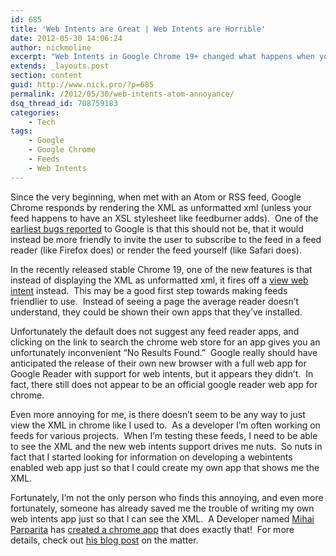 ```yaml
---
id: 685
title: 'Web Intents are Great | Web Intents are Horrible'
date: 2012-05-30 14:06:24
author: nickmoline
excerpt: "Web Intents in Google Chrome 19+ changed what happens when you view an Atom or RSS Link, here's how to get your XML Back"
extends: _layouts.post
section: content
guid: http://www.nick.pro/?p=685
permalink: /2012/05/30/web-intents-atom-annoyance/
dsq_thread_id: 708759183
categories:
    - Tech
tags:
    - Google
    - Google Chrome
    - Feeds
    - Web Intents
---
```

Since the very beginning, when met with an Atom or RSS feed, Google Chrome responds by rendering the XML as unformatted xml (unless your feed happens to have an XSL stylesheet like feedburner adds).  One of the <a href="http://code.google.com/p/chromium/issues/detail?id=84" target="_blank">earliest bugs reported</a> to Google is that this should not be, that it would instead be more friendly to invite the user to subscribe to the feed in a feed reader (like Firefox does) or render the feed yourself (like Safari does).

In the recently released stable Chrome 19, one of the new features is that instead of displaying the XML as unformatted xml, it fires off a <a href="http://webintents.org/view" target="_blank" class="broken_link">view web intent</a> instead.  This may be a good first step towards making feeds friendlier to use.  Instead of seeing a page the average reader doesn&#8217;t understand, they could be shown their own apps that they&#8217;ve installed.

<!--more-->
<amp-img  src="{{ site.baseurl }}/wp-content/uploads/sites/4/2012/05/Region-capture-5.webp" alt="No Feed Reader Apps" title="No Feed Reader Apps" width="509" height="269" layout="intrinsic" lightbox>
    <amp-img fallback src="{{ site.baseurl }}/wp-content/uploads/sites/4/2012/05/Region-capture-5.png" alt="No Feed Reader Apps" title="No Feed Reader Apps" width="509" height="269" layout="intrinsic" lightbox></amp-img>
</amp-img>

Unfortunately the default does not suggest any feed reader apps, and clicking on the link to search the chrome web store for an app gives you an unfortunately inconvenient &#8220;No Results Found.&#8221;  Google really should have anticipated the release of their own new browser with a full web app for Google Reader with support for web intents, but it appears they didn&#8217;t.  In fact, there still does not appear to be an official google reader web app for chrome.

Even more annoying for me, is there doesn&#8217;t seem to be any way to just view the XML in chrome like I used to.  As a developer I&#8217;m often working on feeds for various projects.  When I&#8217;m testing these feeds, I need to be able to see the XML and the new web intents support drives me nuts.  So nuts in fact that I started looking for information on developing a webintents enabled web app just so that I could create my own app that shows me the XML.

Fortunately, I&#8217;m not the only person who finds this annoying, and even more fortunately, someone has already saved me the trouble of writing my own web intents app just so that I can see the XML.  A Developer named <a href="https://plus.google.com/111567061469336027617/" target="_blank">Mihai Parparita</a> has <a href="https://chrome.google.com/webstore/detail/oceapojkdgeophkjdijkpbjifdnfimdh" target="_blank">created a chrome app</a> that does exactly that!  For more details, check out <a href="http://blog.persistent.info/2012/05/feed-web-intent-viewer.html" target="_blank">his blog post</a> on the matter.
